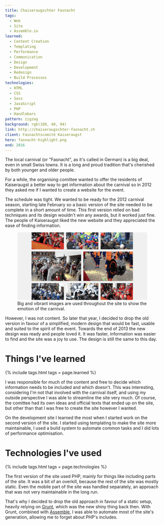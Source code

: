 ```yaml
---
title: Chaiseraugschter Fasnacht
tags:
  - Web
  - Site
  - Assemble.io
learned:
  - Content Creation
  - Templating
  - Performance
  - Communication
  - Design
  - Development
  - Redesign
  - Build Processes
technologies:
  - HTML
  - CSS
  - Sass
  - JavaScript
  - PHP
  - Handlebars
pattern: zigzag
background: rgb(189, 40, 94)
link: http://chaiseraugschter-fasnacht.ch
client: Fasnachtscomité Kaiseraugst
hero: fasnacht-highlight.png
end: 2016
---
```


The local carnival (or "Fasnacht", as it's called in German) is a big deal, even in small Swiss towns. It is a long and proud tradition that's cherished by both younger and older people.

For a while, the organising comittee wanted to offer the residents of Kaiseraugst a better way to get information about the carnival so in 2012 they asked me if I wanted to create a website for the event.

The schedule was tight. We wanted to be ready for the 2012 carnival season, starting late February so a basic version of the site needed to be complete in a short amount of time. This first version relied on bad techniques and its design wouldn't win any awards, but it worked just fine. The people of Kaiseraugst liked the new website and they appreciated the ease of finding information.

<figure>
  <img src="/assets/img/fasnacht-overview.png">
  <figcaption data-marginalia="right">Big and vibrant images are used throughout the site to show the emotion of the carnival.</figcaption>
</figure>

However, I was not content. So later that year, I decided to drop the old version in favour of a simplified, modern design that would be fast, usable and suited to the spirit of the event. Towards the end of 2013 the new design was ready and people loved it. It was faster, information was easier to find and the site was a joy to use. The design is still the same to this day.

# Things I've learned

{% include tags.html tags = page.learned %}

I was responsible for much of the content and free to decide which information needs to be included and which doesn't. This was interesting, considering I'm not that involved with the carnival itself, and using my outside perspective I was able to streamline the site very much. Of course, the comittee had its own ideas and official texts that ended up on the site, but other than that I was free to create the site however I wanted.

On the development site I learned the most when I started work on the second version of the site. I started using templating to make the site more maintainable, I used a build system to automate common tasks and I did lots of performance optimisation.

# Technologies I've used

{% include tags.html tags = page.technologies %}

The first version of the site used PHP, mainly for things like including parts of the site. It was a bit of an overkill, because the rest of the site was mostly static. Even the mobile part of the site was handled separately, an approach that was not very maintainable in the long run.

That's why I decided to drop the old approach in favour of a static setup, heavily relying on [Grunt](http://gruntjs.com), which was the new shiny thing back then. With Grunt, combined with [Assemble](http://assemble.io), I was able to automate most of the site's generation, allowing me to forget about PHP's includes.

